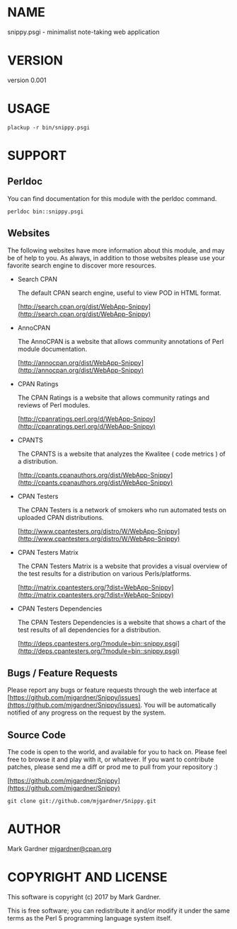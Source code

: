 # NAME

snippy.psgi - minimalist note-taking web application

# VERSION

version 0.001

# USAGE

    plackup -r bin/snippy.psgi

# SUPPORT

## Perldoc

You can find documentation for this module with the perldoc command.

    perldoc bin::snippy.psgi

## Websites

The following websites have more information about this module, and may be of help to you. As always,
in addition to those websites please use your favorite search engine to discover more resources.

- Search CPAN

    The default CPAN search engine, useful to view POD in HTML format.

    [http://search.cpan.org/dist/WebApp-Snippy](http://search.cpan.org/dist/WebApp-Snippy)

- AnnoCPAN

    The AnnoCPAN is a website that allows community annotations of Perl module documentation.

    [http://annocpan.org/dist/WebApp-Snippy](http://annocpan.org/dist/WebApp-Snippy)

- CPAN Ratings

    The CPAN Ratings is a website that allows community ratings and reviews of Perl modules.

    [http://cpanratings.perl.org/d/WebApp-Snippy](http://cpanratings.perl.org/d/WebApp-Snippy)

- CPANTS

    The CPANTS is a website that analyzes the Kwalitee ( code metrics ) of a distribution.

    [http://cpants.cpanauthors.org/dist/WebApp-Snippy](http://cpants.cpanauthors.org/dist/WebApp-Snippy)

- CPAN Testers

    The CPAN Testers is a network of smokers who run automated tests on uploaded CPAN distributions.

    [http://www.cpantesters.org/distro/W/WebApp-Snippy](http://www.cpantesters.org/distro/W/WebApp-Snippy)

- CPAN Testers Matrix

    The CPAN Testers Matrix is a website that provides a visual overview of the test results for a distribution on various Perls/platforms.

    [http://matrix.cpantesters.org/?dist=WebApp-Snippy](http://matrix.cpantesters.org/?dist=WebApp-Snippy)

- CPAN Testers Dependencies

    The CPAN Testers Dependencies is a website that shows a chart of the test results of all dependencies for a distribution.

    [http://deps.cpantesters.org/?module=bin::snippy.psgi](http://deps.cpantesters.org/?module=bin::snippy.psgi)

## Bugs / Feature Requests

Please report any bugs or feature requests through the web
interface at [https://github.com/mjgardner/Snippy/issues](https://github.com/mjgardner/Snippy/issues). You will be automatically notified of any
progress on the request by the system.

## Source Code

The code is open to the world, and available for you to hack on. Please feel free to browse it and play
with it, or whatever. If you want to contribute patches, please send me a diff or prod me to pull
from your repository :)

[https://github.com/mjgardner/Snippy](https://github.com/mjgardner/Snippy)

    git clone git://github.com/mjgardner/Snippy.git

# AUTHOR

Mark Gardner <mjgardner@cpan.org>

# COPYRIGHT AND LICENSE

This software is copyright (c) 2017 by Mark Gardner.

This is free software; you can redistribute it and/or modify it under
the same terms as the Perl 5 programming language system itself.
